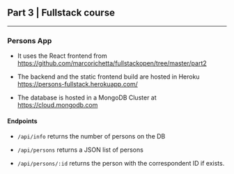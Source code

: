## Part 3 | Fullstack course
***
### Persons App

- It uses the React frontend from https://github.com/marcorichetta/fullstackopen/tree/master/part2

- The backend and the static frontend build are hosted in Heroku https://persons-fullstack.herokuapp.com/

- The database is hosted in a MongoDB Cluster at https://cloud.mongodb.com

#### Endpoints

- `/api/info` returns the number of persons on the DB

- `/api/persons` returns a JSON list of persons

- `/api/persons/:id` returns the person with the correspondent ID if exists.